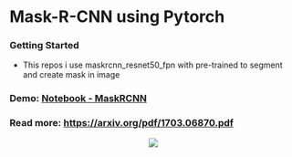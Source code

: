 # Mask-R-CNN using Pytorch
### Getting Started
- This repos i use maskrcnn_resnet50_fpn with pre-trained to segment and create mask in image

### Demo: [Notebook - MaskRCNN](/Mask-RCNN/Mask.ipynb)

### Read more: https://arxiv.org/pdf/1703.06870.pdf
<p align="center"> <img src="https://github.com/manhminno/RCNN-Pytorch/blob/master/Mask-RCNN/Mask-RCNN.jpg"></p>


